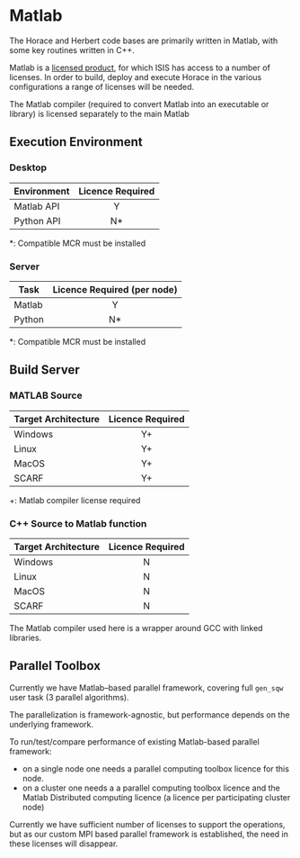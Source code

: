 # Matlab

The Horace and Herbert code bases are primarily written in Matlab, with some key routines written in C++.

Matlab is a [licensed product](https://uk.mathworks.com/pricing-licensing.html), for which ISIS has access to a number of licenses. 
In order to build, deploy and execute Horace in the various configurations a range of licenses will be needed.

The Matlab compiler (required to convert Matlab into an executable or library) is licensed separately to the main Matlab 

## Execution Environment

### Desktop

| Environment | Licence Required |
| ---  | :---: |
| Matlab API |    Y     |
| Python API |    N*    |

*: Compatible MCR must be installed

### Server

| Task | Licence Required (per node) |
| ---  | :---: |
| Matlab  |  Y  |
| Python  |  N*  |

*: Compatible MCR must be installed

## Build Server

### MATLAB Source

| Target Architecture | Licence Required |
| ---  | :---: |
| Windows | Y+ |
| Linux   | Y+ |
| MacOS   | Y+ |
| SCARF   | Y+ |

+: Matlab compiler license required

### C++ Source to Matlab function

| Target Architecture | Licence Required |
| ---  | :---: |
| Windows | N |
| Linux   | N |
| MacOS   | N |
| SCARF   | N |

The Matlab compiler used here is a wrapper around GCC with linked libraries.

## Parallel Toolbox

Currently we have Matlab–based parallel framework, covering full `gen_sqw` user task (3 parallel algorithms).

The parallelization is framework-agnostic, but performance depends on the underlying framework.

To run/test/compare performance of existing Matlab-based parallel framework:

- on a single node one needs a parallel computing toolbox licence for this node.
- on a cluster one needs a a parallel computing toolbox licence and the Matlab Distributed computing licence (a licence per participating cluster node)

Currently we have sufficient number of licenses to support the operations, but as our custom MPI based parallel framework is established, the need in these licenses will disappear.